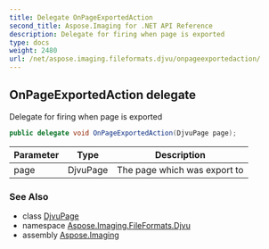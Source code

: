 ```yaml
---
title: Delegate OnPageExportedAction
second_title: Aspose.Imaging for .NET API Reference
description: Delegate for firing when page is exported
type: docs
weight: 2480
url: /net/aspose.imaging.fileformats.djvu/onpageexportedaction/
---
```

## OnPageExportedAction delegate

Delegate for firing when page is exported

```csharp
public delegate void OnPageExportedAction(DjvuPage page);
```

| Parameter | Type | Description |
| --- | --- | --- |
| page | DjvuPage | The page which was export to |

### See Also

* class [DjvuPage](../djvupage/)
* namespace [Aspose.Imaging.FileFormats.Djvu](../../aspose.imaging.fileformats.djvu/)
* assembly [Aspose.Imaging](../../)


